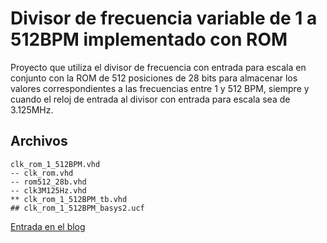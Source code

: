 Divisor de frecuencia variable de 1 a 512BPM implementado con ROM
=====

Proyecto que utiliza el divisor de frecuencia con entrada para escala en conjunto con la ROM de 512 posiciones de 28 bits para almacenar los valores correspondientes a las frecuencias entre 1 y 512 BPM, siempre y cuando el reloj de entrada al divisor con entrada para escala sea de 3.125MHz.

Archivos
-----

	clk_rom_1_512BPM.vhd
	-- clk_rom.vhd
	-- rom512_28b.vhd
	-- clk3M125Hz.vhd
	** clk_rom_1_512BPM_tb.vhd
	## clk_rom_1_512BPM_basys2.ucf

[Entrada en el blog](http://www.estadofinito.com/metronomo-en-vhdl-2/)